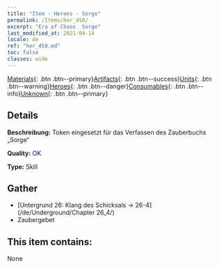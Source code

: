 ```yaml
---
title: "Item - Heroes - Sorge"
permalink: /Items/her_458/
excerpt: "Era of Chaos  Sorge"
last_modified_at: 2021-04-14
locale: de
ref: "her_458.md"
toc: false
classes: wide
---
```

 [Materials](/de/Items/){: .btn .btn--primary}[Artifacts](/de/Items/Artifacts/){: .btn .btn--success}[Units](/de/Items/Units/){: .btn .btn--warning}[Heroes](/de/Items/Heroes/){: .btn .btn--danger}[Consumables](/de/Items/Consumables/){: .btn .btn--info}[Unknown](/de/Items/Unknown/){: .btn .btn--primary}

## Details
 **Beschreibung:** Token eingesetzt für das Verfassen des Zauberbuchs „Sorge“

 **Quality:** <span style="color: #0000CD">OK</span>

 **Type:** Skill

## Gather

*    [Untergrund 26: Klang des Schicksals -> 26-4](/de/Underground/Chapter 26_4/) 
*    Zaubergebet 

## This item contains:

  None

